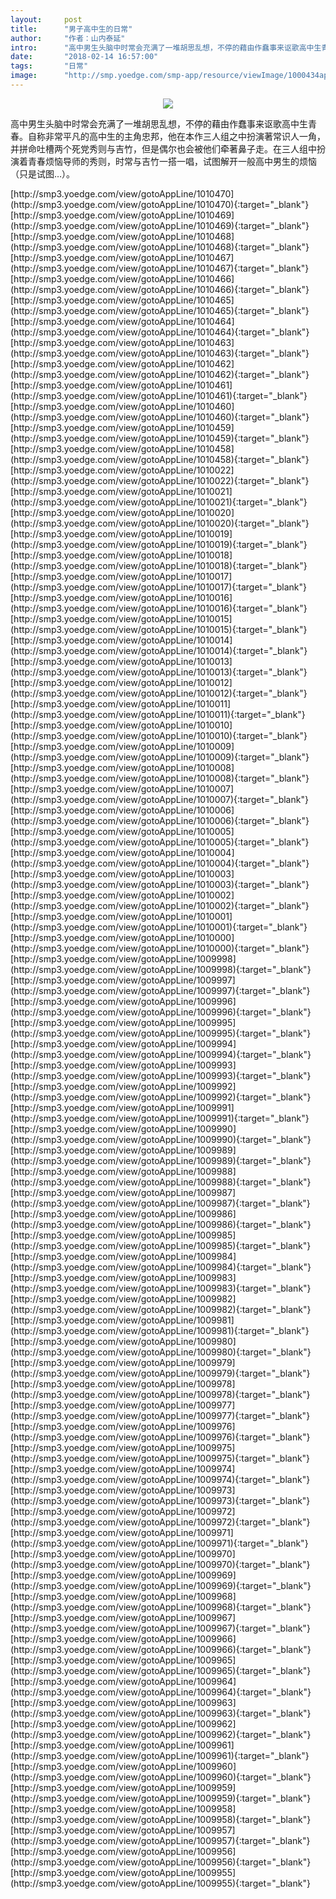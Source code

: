 ```yaml
---
layout:     post
title:      "男子高中生的日常"
author:     "作者：山内泰延"
intro:      "高中男生头脑中时常会充满了一堆胡思乱想，不停的藉由作蠢事来讴歌高中生青春。自称非常平凡的高中生的主角忠邦，他在本作三人组之中扮演著常识人一角，并拼命吐槽两个死党秀则与吉竹，但是偶尔也会被他们牵著鼻子走。在三人组中扮演着青春烦恼导师的秀则，时常与吉竹一搭一唱，试图解开一般高中男生的烦恼（只是试图…）。"
date:       "2018-02-14 16:57:00"
tags:       "日常"
image:      "http://smp.yoedge.com/smp-app/resource/viewImage/1000434appline.png"
---
```

<div style="text-align: center">
<p><img src="http://smp.yoedge.com/smp-app/resource/viewImage/1000434appline.png"/></p>
</div>
<p class="post-meta">
<span>高中男生头脑中时常会充满了一堆胡思乱想，不停的藉由作蠢事来讴歌高中生青春。自称非常平凡的高中生的主角忠邦，他在本作三人组之中扮演著常识人一角，并拼命吐槽两个死党秀则与吉竹，但是偶尔也会被他们牵著鼻子走。在三人组中扮演着青春烦恼导师的秀则，时常与吉竹一搭一唱，试图解开一般高中男生的烦恼（只是试图…）。</span>
</p>
[http://smp3.yoedge.com/view/gotoAppLine/1010470](http://smp3.yoedge.com/view/gotoAppLine/1010470){:target="_blank"}
[http://smp3.yoedge.com/view/gotoAppLine/1010469](http://smp3.yoedge.com/view/gotoAppLine/1010469){:target="_blank"}
[http://smp3.yoedge.com/view/gotoAppLine/1010468](http://smp3.yoedge.com/view/gotoAppLine/1010468){:target="_blank"}
[http://smp3.yoedge.com/view/gotoAppLine/1010467](http://smp3.yoedge.com/view/gotoAppLine/1010467){:target="_blank"}
[http://smp3.yoedge.com/view/gotoAppLine/1010466](http://smp3.yoedge.com/view/gotoAppLine/1010466){:target="_blank"}
[http://smp3.yoedge.com/view/gotoAppLine/1010465](http://smp3.yoedge.com/view/gotoAppLine/1010465){:target="_blank"}
[http://smp3.yoedge.com/view/gotoAppLine/1010464](http://smp3.yoedge.com/view/gotoAppLine/1010464){:target="_blank"}
[http://smp3.yoedge.com/view/gotoAppLine/1010463](http://smp3.yoedge.com/view/gotoAppLine/1010463){:target="_blank"}
[http://smp3.yoedge.com/view/gotoAppLine/1010462](http://smp3.yoedge.com/view/gotoAppLine/1010462){:target="_blank"}
[http://smp3.yoedge.com/view/gotoAppLine/1010461](http://smp3.yoedge.com/view/gotoAppLine/1010461){:target="_blank"}
[http://smp3.yoedge.com/view/gotoAppLine/1010460](http://smp3.yoedge.com/view/gotoAppLine/1010460){:target="_blank"}
[http://smp3.yoedge.com/view/gotoAppLine/1010459](http://smp3.yoedge.com/view/gotoAppLine/1010459){:target="_blank"}
[http://smp3.yoedge.com/view/gotoAppLine/1010458](http://smp3.yoedge.com/view/gotoAppLine/1010458){:target="_blank"}
[http://smp3.yoedge.com/view/gotoAppLine/1010022](http://smp3.yoedge.com/view/gotoAppLine/1010022){:target="_blank"}
[http://smp3.yoedge.com/view/gotoAppLine/1010021](http://smp3.yoedge.com/view/gotoAppLine/1010021){:target="_blank"}
[http://smp3.yoedge.com/view/gotoAppLine/1010020](http://smp3.yoedge.com/view/gotoAppLine/1010020){:target="_blank"}
[http://smp3.yoedge.com/view/gotoAppLine/1010019](http://smp3.yoedge.com/view/gotoAppLine/1010019){:target="_blank"}
[http://smp3.yoedge.com/view/gotoAppLine/1010018](http://smp3.yoedge.com/view/gotoAppLine/1010018){:target="_blank"}
[http://smp3.yoedge.com/view/gotoAppLine/1010017](http://smp3.yoedge.com/view/gotoAppLine/1010017){:target="_blank"}
[http://smp3.yoedge.com/view/gotoAppLine/1010016](http://smp3.yoedge.com/view/gotoAppLine/1010016){:target="_blank"}
[http://smp3.yoedge.com/view/gotoAppLine/1010015](http://smp3.yoedge.com/view/gotoAppLine/1010015){:target="_blank"}
[http://smp3.yoedge.com/view/gotoAppLine/1010014](http://smp3.yoedge.com/view/gotoAppLine/1010014){:target="_blank"}
[http://smp3.yoedge.com/view/gotoAppLine/1010013](http://smp3.yoedge.com/view/gotoAppLine/1010013){:target="_blank"}
[http://smp3.yoedge.com/view/gotoAppLine/1010012](http://smp3.yoedge.com/view/gotoAppLine/1010012){:target="_blank"}
[http://smp3.yoedge.com/view/gotoAppLine/1010011](http://smp3.yoedge.com/view/gotoAppLine/1010011){:target="_blank"}
[http://smp3.yoedge.com/view/gotoAppLine/1010010](http://smp3.yoedge.com/view/gotoAppLine/1010010){:target="_blank"}
[http://smp3.yoedge.com/view/gotoAppLine/1010009](http://smp3.yoedge.com/view/gotoAppLine/1010009){:target="_blank"}
[http://smp3.yoedge.com/view/gotoAppLine/1010008](http://smp3.yoedge.com/view/gotoAppLine/1010008){:target="_blank"}
[http://smp3.yoedge.com/view/gotoAppLine/1010007](http://smp3.yoedge.com/view/gotoAppLine/1010007){:target="_blank"}
[http://smp3.yoedge.com/view/gotoAppLine/1010006](http://smp3.yoedge.com/view/gotoAppLine/1010006){:target="_blank"}
[http://smp3.yoedge.com/view/gotoAppLine/1010005](http://smp3.yoedge.com/view/gotoAppLine/1010005){:target="_blank"}
[http://smp3.yoedge.com/view/gotoAppLine/1010004](http://smp3.yoedge.com/view/gotoAppLine/1010004){:target="_blank"}
[http://smp3.yoedge.com/view/gotoAppLine/1010003](http://smp3.yoedge.com/view/gotoAppLine/1010003){:target="_blank"}
[http://smp3.yoedge.com/view/gotoAppLine/1010002](http://smp3.yoedge.com/view/gotoAppLine/1010002){:target="_blank"}
[http://smp3.yoedge.com/view/gotoAppLine/1010001](http://smp3.yoedge.com/view/gotoAppLine/1010001){:target="_blank"}
[http://smp3.yoedge.com/view/gotoAppLine/1010000](http://smp3.yoedge.com/view/gotoAppLine/1010000){:target="_blank"}
[http://smp3.yoedge.com/view/gotoAppLine/1009998](http://smp3.yoedge.com/view/gotoAppLine/1009998){:target="_blank"}
[http://smp3.yoedge.com/view/gotoAppLine/1009997](http://smp3.yoedge.com/view/gotoAppLine/1009997){:target="_blank"}
[http://smp3.yoedge.com/view/gotoAppLine/1009996](http://smp3.yoedge.com/view/gotoAppLine/1009996){:target="_blank"}
[http://smp3.yoedge.com/view/gotoAppLine/1009995](http://smp3.yoedge.com/view/gotoAppLine/1009995){:target="_blank"}
[http://smp3.yoedge.com/view/gotoAppLine/1009994](http://smp3.yoedge.com/view/gotoAppLine/1009994){:target="_blank"}
[http://smp3.yoedge.com/view/gotoAppLine/1009993](http://smp3.yoedge.com/view/gotoAppLine/1009993){:target="_blank"}
[http://smp3.yoedge.com/view/gotoAppLine/1009992](http://smp3.yoedge.com/view/gotoAppLine/1009992){:target="_blank"}
[http://smp3.yoedge.com/view/gotoAppLine/1009991](http://smp3.yoedge.com/view/gotoAppLine/1009991){:target="_blank"}
[http://smp3.yoedge.com/view/gotoAppLine/1009990](http://smp3.yoedge.com/view/gotoAppLine/1009990){:target="_blank"}
[http://smp3.yoedge.com/view/gotoAppLine/1009989](http://smp3.yoedge.com/view/gotoAppLine/1009989){:target="_blank"}
[http://smp3.yoedge.com/view/gotoAppLine/1009988](http://smp3.yoedge.com/view/gotoAppLine/1009988){:target="_blank"}
[http://smp3.yoedge.com/view/gotoAppLine/1009987](http://smp3.yoedge.com/view/gotoAppLine/1009987){:target="_blank"}
[http://smp3.yoedge.com/view/gotoAppLine/1009986](http://smp3.yoedge.com/view/gotoAppLine/1009986){:target="_blank"}
[http://smp3.yoedge.com/view/gotoAppLine/1009985](http://smp3.yoedge.com/view/gotoAppLine/1009985){:target="_blank"}
[http://smp3.yoedge.com/view/gotoAppLine/1009984](http://smp3.yoedge.com/view/gotoAppLine/1009984){:target="_blank"}
[http://smp3.yoedge.com/view/gotoAppLine/1009983](http://smp3.yoedge.com/view/gotoAppLine/1009983){:target="_blank"}
[http://smp3.yoedge.com/view/gotoAppLine/1009982](http://smp3.yoedge.com/view/gotoAppLine/1009982){:target="_blank"}
[http://smp3.yoedge.com/view/gotoAppLine/1009981](http://smp3.yoedge.com/view/gotoAppLine/1009981){:target="_blank"}
[http://smp3.yoedge.com/view/gotoAppLine/1009980](http://smp3.yoedge.com/view/gotoAppLine/1009980){:target="_blank"}
[http://smp3.yoedge.com/view/gotoAppLine/1009979](http://smp3.yoedge.com/view/gotoAppLine/1009979){:target="_blank"}
[http://smp3.yoedge.com/view/gotoAppLine/1009978](http://smp3.yoedge.com/view/gotoAppLine/1009978){:target="_blank"}
[http://smp3.yoedge.com/view/gotoAppLine/1009977](http://smp3.yoedge.com/view/gotoAppLine/1009977){:target="_blank"}
[http://smp3.yoedge.com/view/gotoAppLine/1009976](http://smp3.yoedge.com/view/gotoAppLine/1009976){:target="_blank"}
[http://smp3.yoedge.com/view/gotoAppLine/1009975](http://smp3.yoedge.com/view/gotoAppLine/1009975){:target="_blank"}
[http://smp3.yoedge.com/view/gotoAppLine/1009974](http://smp3.yoedge.com/view/gotoAppLine/1009974){:target="_blank"}
[http://smp3.yoedge.com/view/gotoAppLine/1009973](http://smp3.yoedge.com/view/gotoAppLine/1009973){:target="_blank"}
[http://smp3.yoedge.com/view/gotoAppLine/1009972](http://smp3.yoedge.com/view/gotoAppLine/1009972){:target="_blank"}
[http://smp3.yoedge.com/view/gotoAppLine/1009971](http://smp3.yoedge.com/view/gotoAppLine/1009971){:target="_blank"}
[http://smp3.yoedge.com/view/gotoAppLine/1009970](http://smp3.yoedge.com/view/gotoAppLine/1009970){:target="_blank"}
[http://smp3.yoedge.com/view/gotoAppLine/1009969](http://smp3.yoedge.com/view/gotoAppLine/1009969){:target="_blank"}
[http://smp3.yoedge.com/view/gotoAppLine/1009968](http://smp3.yoedge.com/view/gotoAppLine/1009968){:target="_blank"}
[http://smp3.yoedge.com/view/gotoAppLine/1009967](http://smp3.yoedge.com/view/gotoAppLine/1009967){:target="_blank"}
[http://smp3.yoedge.com/view/gotoAppLine/1009966](http://smp3.yoedge.com/view/gotoAppLine/1009966){:target="_blank"}
[http://smp3.yoedge.com/view/gotoAppLine/1009965](http://smp3.yoedge.com/view/gotoAppLine/1009965){:target="_blank"}
[http://smp3.yoedge.com/view/gotoAppLine/1009964](http://smp3.yoedge.com/view/gotoAppLine/1009964){:target="_blank"}
[http://smp3.yoedge.com/view/gotoAppLine/1009963](http://smp3.yoedge.com/view/gotoAppLine/1009963){:target="_blank"}
[http://smp3.yoedge.com/view/gotoAppLine/1009962](http://smp3.yoedge.com/view/gotoAppLine/1009962){:target="_blank"}
[http://smp3.yoedge.com/view/gotoAppLine/1009961](http://smp3.yoedge.com/view/gotoAppLine/1009961){:target="_blank"}
[http://smp3.yoedge.com/view/gotoAppLine/1009960](http://smp3.yoedge.com/view/gotoAppLine/1009960){:target="_blank"}
[http://smp3.yoedge.com/view/gotoAppLine/1009959](http://smp3.yoedge.com/view/gotoAppLine/1009959){:target="_blank"}
[http://smp3.yoedge.com/view/gotoAppLine/1009958](http://smp3.yoedge.com/view/gotoAppLine/1009958){:target="_blank"}
[http://smp3.yoedge.com/view/gotoAppLine/1009957](http://smp3.yoedge.com/view/gotoAppLine/1009957){:target="_blank"}
[http://smp3.yoedge.com/view/gotoAppLine/1009956](http://smp3.yoedge.com/view/gotoAppLine/1009956){:target="_blank"}
[http://smp3.yoedge.com/view/gotoAppLine/1009955](http://smp3.yoedge.com/view/gotoAppLine/1009955){:target="_blank"}


